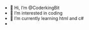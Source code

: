 - 👋 Hi, I’m @CoderkingBit
- 👀 I’m interested in coding
- 🌱 I’m currently learning html and c#
-
<!---
CoderkingBit/CoderkingBit is a ✨ special ✨ repository because its `README.md` (this file) appears on your GitHub profile.
You can click the Preview link to take a look at your changes.
--->
